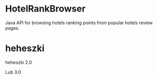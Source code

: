 HotelRankBrowser
================

Java API for browsing hotels ranking points from popular hotels review pages.


heheszki
=======
heheszki 2.0

Lub 3.0